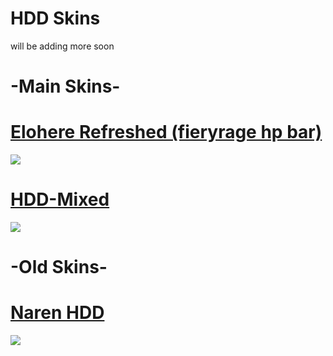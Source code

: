 # HDD Skins

will be adding more soon





# -Main Skins-

# [Elohere Refreshed (fieryrage hp bar)](https://www.mediafire.com/file/4bciujy877j6uh5/EloHere_Refreshed_%2528fieryrage_hp_bar%2529.osk/file)
![](https://user-images.githubusercontent.com/102718462/160995781-67acc5c3-b992-4b1f-a25d-b601132d4978.jpeg)


# [HDD-Mixed](https://www.mediafire.com/file/2fy0e1atodrm0i0/HDD-Mixed.osk/file)
![](https://user-images.githubusercontent.com/102718462/160995659-00239d7a-0c23-44c5-af03-d2a37e7978bf.jpeg)


# -Old Skins-

# [Naren HDD](https://www.mediafire.com/file/6wiaom9lww8xt88/Naren_HDD.osk/file)
![](https://user-images.githubusercontent.com/102718462/160996156-931ea243-747e-408b-bdef-01318e6c5316.jpg)
